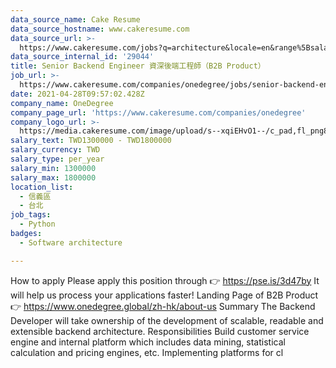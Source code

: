 ```yaml
---
data_source_name: Cake Resume
data_source_hostname: www.cakeresume.com
data_source_url: >-
  https://www.cakeresume.com/jobs?q=architecture&locale=en&range%5Bsalary_range%5D%5Bmin%5D=1000000&page=4
data_source_internal_id: '29044'
title: Senior Backend Engineer 資深後端工程師（B2B Product）
job_url: >-
  https://www.cakeresume.com/companies/onedegree/jobs/senior-backend-engineer-b2b-product
date: 2021-04-28T09:57:02.428Z
company_name: OneDegree
company_page_url: 'https://www.cakeresume.com/companies/onedegree'
company_logo_url: >-
  https://media.cakeresume.com/image/upload/s--xqiEHvO1--/c_pad,fl_png8,h_200,w_200/v1578296147/zhabcskfo2ifv72dmwtx.png
salary_text: TWD1300000 - TWD1800000
salary_currency: TWD
salary_type: per_year
salary_min: 1300000
salary_max: 1800000
location_list:
  - 信義區
  - 台北
job_tags:
  - Python
badges:
  - Software architecture

---
```


How to apply Please apply this position through 👉 https://pse.is/3d47by It will help us process your applications faster! Landing Page of B2B Product 👉 https://www.onedegree.global/zh-hk/about-us Summary The Backend Developer will take ownership of the development of scalable, readable and extensible backend architecture. Responsibilities Build customer service engine and internal platform which includes data mining, statistical calculation and pricing engines, etc. Implementing platforms for cl